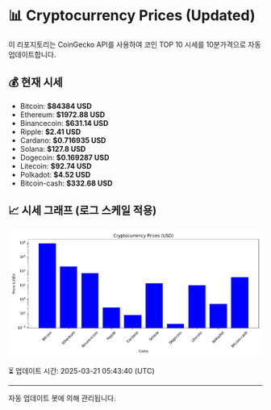 
# 📊 Cryptocurrency Prices (Updated)

이 리포지토리는 CoinGecko API를 사용하여 코인 TOP 10 시세를 10분가격으로 자동 업데이트합니다.

## 💰 현재 시세
- Bitcoin: **$84384 USD**
- Ethereum: **$1972.88 USD**
- Binancecoin: **$631.14 USD**
- Ripple: **$2.41 USD**
- Cardano: **$0.716935 USD**
- Solana: **$127.8 USD**
- Dogecoin: **$0.169287 USD**
- Litecoin: **$92.74 USD**
- Polkadot: **$4.52 USD**
- Bitcoin-cash: **$332.68 USD**

## 📈 시세 그래프 (로그 스케일 적용)
![Crypto Prices](crypto_prices.png)

⏳ 업데이트 시간: 2025-03-21 05:43:40 (UTC)

---
자동 업데이트 봇에 의해 관리됩니다.
